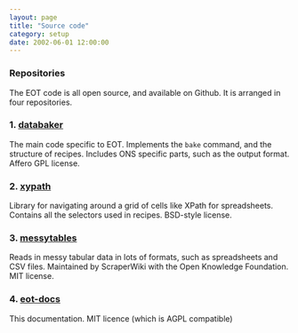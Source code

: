 ```yaml
---
layout: page
title: "Source code"
category: setup
date: 2002-06-01 12:00:00
---
```


### Repositories

The EOT code is all open source, and available on Github. It is arranged in
four repositories.

### 1. [databaker](https://github.com/scraperwiki/databaker)

The main code specific to EOT. Implements the `bake` command, and the 
structure of recipes. Includes ONS specific parts, such as the output format. Affero 
GPL license.

### 2. [xypath](https://github.com/scraperwiki/xypath)

Library for navigating around a grid of cells like XPath for spreadsheets.
Contains all the selectors used in recipes. BSD-style license.

### 3. [messytables](https://github.com/okfn/messytables)

Reads in messy tabular data in lots of formats, such as spreadsheets
and CSV files.  Maintained by ScraperWiki with the Open Knowledge Foundation.
MIT license.

### 4. [eot-docs](http://github.com/scraperwiki/eot-docs)

This documentation. MIT licence (which is AGPL compatible)
